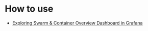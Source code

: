 # How to use
  
* [Exploring Swarm & Container Overview Dashboard in Grafana](http://www.blog.labouardy.com/swarm-cluster-monitoring-grafana/)

